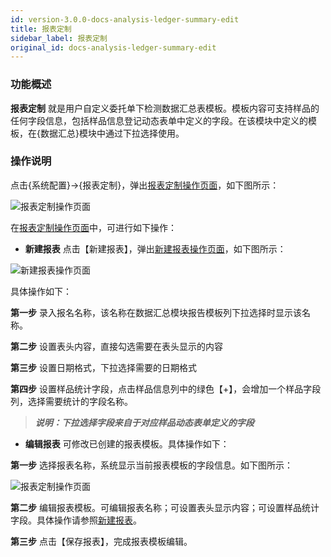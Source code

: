 ```yaml
---
id: version-3.0.0-docs-analysis-ledger-summary-edit
title: 报表定制
sidebar_label: 报表定制
original_id: docs-analysis-ledger-summary-edit
---
```


### 功能概述

**报表定制** 就是用户自定义委托单下检测数据汇总表模板。模板内容可支持样品的任何字段信息，包括样品信息登记动态表单中定义的字段。在该模块中定义的模板，在{数据汇总}模块中通过下拉选择使用。

### 操作说明

点击{系统配置}→{报表定制}，弹出[报表定制操作页面](#报表定制操作页面)，如下图所示：

![报表定制操作页面](http://datmfiles.ebookchain.org/1LIeyAInM61LIMSChain-%E7%B3%BB%E7%BB%9F%E9%85%8D%E7%BD%AE-%E6%8A%A5%E8%A1%A8%E5%AE%9A%E5%88%B6%E6%93%8D%E4%BD%9C%E9%A1%B5%E9%9D%A2.png "报表定制操作页面")

在[报表定制操作页面](#报表定制操作页面)中，可进行如下操作：

<html><span id='新建报表'></span></html>

- **新建报表** 点击【新建报表】，弹出[新建报表操作页面](#新建报表操作页面)，如下图所示：

![新建报表操作页面](http://datmfiles.ebookchain.org/1LIxZoFSmIsLIMSChain-%E7%B3%BB%E7%BB%9F%E9%85%8D%E7%BD%AE-%E6%8A%A5%E8%A1%A8%E5%AE%9A%E5%88%B6-%E6%96%B0%E5%BB%BA%E6%8A%A5%E8%A1%A8%E7%BC%96%E8%BE%91%E6%93%8D%E4%BD%9C%E9%A1%B5%E9%9D%A2.png "新建报表操作页面")

具体操作如下：

**第一步** 录入报名名称，该名称在数据汇总模块报告模板列下拉选择时显示该名称。

**第二步** 设置表头内容，直接勾选需要在表头显示的内容

**第三步** 设置日期格式，下拉选择需要的日期格式

**第四步** 设置样品统计字段，点击样品信息列中的绿色【+】，会增加一个样品字段列，选择需要统计的字段名称。

>***说明：下拉选择字段来自于对应样品动态表单定义的字段***

- **编辑报表** 可修改已创建的报表模板。具体操作如下：

**第一步**  选择报表名称，系统显示当前报表模板的字段信息。如下图所示：

![报表定制操作页面](http://datmfiles.ebookchain.org/1LIhzkNcJ0TLIMSChain-%E7%B3%BB%E7%BB%9F%E9%85%8D%E7%BD%AE-%E6%8A%A5%E8%A1%A8%E5%AE%9A%E5%88%B6-%E6%A8%A1%E6%9D%BF%E7%BC%96%E8%BE%91%E6%93%8D%E4%BD%9C%E9%A1%B5%E9%9D%A2.png "报表定制操作页面")

**第二步**  编辑报表模板。可编辑报表名称；可设置表头显示内容；可设置样品统计字段。具体操作请参照[新建报表](#新建报表)。

**第三步**  点击【保存报表】，完成报表模板编辑。


